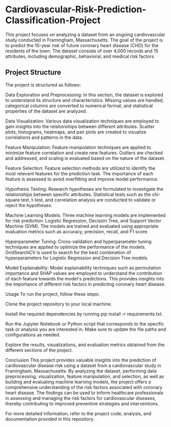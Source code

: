 # Cardiovascular-Risk-Prediction-Classification-Project

This project focuses on analyzing a dataset from an ongoing cardiovascular study conducted in Framingham, Massachusetts. The goal of the project is to predict the 10-year risk of future coronary heart disease (CHD) for the residents of the town. The dataset consists of over 4,000 records and 15 attributes, including demographic, behavioral, and medical risk factors.

## Project Structure
The project is structured as follows:


Data Exploration and Preprocessing: In this section, the dataset is explored to understand its structure and characteristics. Missing values are handled, categorical columns are converted to numerical format, and statistical properties of the dataset are analyzed.

Data Visualization: Various data visualization techniques are employed to gain insights into the relationships between different attributes. Scatter plots, histograms, heatmaps, and pair plots are created to visualize correlations and patterns in the data.

Feature Manipulation: Feature manipulation techniques are applied to minimize feature correlation and create new features. Outliers are checked and addressed, and scaling is evaluated based on the nature of the dataset.

Feature Selection: Feature selection methods are utilized to identify the most relevant features for the prediction task. The importance of each feature is assessed to avoid overfitting and improve model performance.

Hypothesis Testing: Research hypotheses are formulated to investigate the relationships between specific attributes. Statistical tests such as the chi-square test, t-test, and correlation analysis are conducted to validate or reject the hypotheses.

Machine Learning Models: Three machine learning models are implemented for risk prediction: Logistic Regression, Decision Tree, and Support Vector Machine (SVM). The models are trained and evaluated using appropriate evaluation metrics such as accuracy, precision, recall, and F1 score.

Hyperparameter Tuning: Cross-validation and hyperparameter tuning techniques are applied to optimize the performance of the models. GridSearchCV is used to search for the best combination of hyperparameters for Logistic Regression and Decision Tree models.

Model Explainability: Model explainability techniques such as permutation importance and SHAP values are employed to understand the contribution of each feature towards the model's predictions. This provides insights into the importance of different risk factors in predicting coronary heart disease.

Usage
To run the project, follow these steps:

Clone the project repository to your local machine.

Install the required dependencies by running pip install -r requirements.txt.

Run the Jupyter Notebook or Python script that corresponds to the specific task or analysis you are interested in. Make sure to update the file paths and configurations as needed.

Explore the results, visualizations, and evaluation metrics obtained from the different sections of the project.

Conclusion
This project provides valuable insights into the prediction of cardiovascular disease risk using a dataset from a cardiovascular study in Framingham, Massachusetts. By analyzing the dataset, performing data preprocessing, visualization, feature manipulation, and selection, as well as building and evaluating machine learning models, the project offers a comprehensive understanding of the risk factors associated with coronary heart disease. The findings can be used to inform healthcare professionals in assessing and managing the risk factors for cardiovascular diseases, thereby contributing to improved preventive strategies and interventions.

For more detailed information, refer to the project code, analysis, and documentation provided in this repository.

